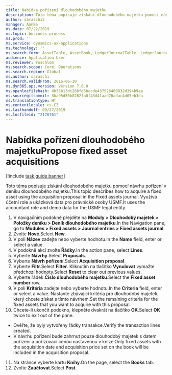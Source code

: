 ```yaml
---
title: Nabídka pořízení dlouhodobého majetku
description: Toto téma popisuje získání dlouhodobého majetku pomocí návrhu pořízení v deníku dlouhodobého majetku.
author: saraschi2
manager: AnnBe
ms.date: 07/22/2019
ms.topic: business-process
ms.prod: ''
ms.service: dynamics-ax-applications
ms.technology: ''
ms.search.form: AssetTable, AssetBook, LedgerJournalTable, LedgerJournalTransAsset, SysQueryForm
audience: Application User
ms.reviewer: roschlom
ms.search.scope: Core, Operations
ms.search.region: Global
ms.author: saraschi
ms.search.validFrom: 2016-06-30
ms.dyn365.ops.version: Version 7.0.0
ms.openlocfilehash: 4b35b13dc266fd5bccde437526400832d394b9aa
ms.sourcegitcommit: 3ba95d50b8262fa0f43d4faad76adac4d05eb3ea
ms.translationtype: HT
ms.contentlocale: cs-CZ
ms.lasthandoff: 09/27/2019
ms.locfileid: "2176761"
---
```

# <a name="propose-fixed-asset-acquisitions"></a><span data-ttu-id="f4536-103">Nabídka pořízení dlouhodobého majetku</span><span class="sxs-lookup"><span data-stu-id="f4536-103">Propose fixed asset acquisitions</span></span>

[!include [task guide banner](../../includes/task-guide-banner.md)]

<span data-ttu-id="f4536-104">Toto téma popisuje získání dlouhodobého majetku pomocí návrhu pořízení v deníku dlouhodobého majetku.</span><span class="sxs-lookup"><span data-stu-id="f4536-104">This topic describes how to acquire a fixed asset using the acquisition proposal in the Fixed assets journal.</span></span> <span data-ttu-id="f4536-105">Využívá účetní role a ukázková data pro právnické osoby USMF.</span><span class="sxs-lookup"><span data-stu-id="f4536-105">It uses the accountant role and demo data for the USMF legal entity.</span></span>

1. <span data-ttu-id="f4536-106">V navigačním podokně přejděte na **Moduly > Dlouhodobý majetek > Položky deníku > Deník dlouhodobého majetku**.</span><span class="sxs-lookup"><span data-stu-id="f4536-106">In the Navigation pane, go to **Modules > Fixed assets > Journal entries > Fixed assets journal**.</span></span>
2. <span data-ttu-id="f4536-107">Zvolte **Nové**.</span><span class="sxs-lookup"><span data-stu-id="f4536-107">Select **New**.</span></span>
3. <span data-ttu-id="f4536-108">V poli **Název** zadejte nebo vyberte hodnotu.</span><span class="sxs-lookup"><span data-stu-id="f4536-108">In the **Name** field, enter or select a value.</span></span>
4. <span data-ttu-id="f4536-109">V podokně akcí zvolte **Řádky**.</span><span class="sxs-lookup"><span data-stu-id="f4536-109">In the action pane, select **Lines**.</span></span>
5. <span data-ttu-id="f4536-110">Vyberte **Návrhy**.</span><span class="sxs-lookup"><span data-stu-id="f4536-110">Select **Proposals**.</span></span>
6. <span data-ttu-id="f4536-111">Vyberte **Návrh pořízení**.</span><span class="sxs-lookup"><span data-stu-id="f4536-111">Select **Acquisition proposal**.</span></span>
7. <span data-ttu-id="f4536-112">Vyberte **Filtr**.</span><span class="sxs-lookup"><span data-stu-id="f4536-112">Select **Filter**.</span></span> <span data-ttu-id="f4536-113">Kliknutím na tlačítko **Vynulovat** vymažte předchozí hodnoty.</span><span class="sxs-lookup"><span data-stu-id="f4536-113">Select **Reset** to clear out previous values.</span></span>
8. <span data-ttu-id="f4536-114">Vyberte řádek **Číslo dlouhodobého majetku**.</span><span class="sxs-lookup"><span data-stu-id="f4536-114">Select the **Fixed asset number** row.</span></span>
9. <span data-ttu-id="f4536-115">V poli **Kritéria** zadejte nebo vyberte hodnotu.</span><span class="sxs-lookup"><span data-stu-id="f4536-115">In the **Criteria** field, enter or select a value.</span></span> <span data-ttu-id="f4536-116">Nastavte zbývající kritéria pro dlouhodobý majetek, který chcete získat s tímto návrhem.</span><span class="sxs-lookup"><span data-stu-id="f4536-116">Set the remaining criteria for the fixed assets that you want to acquire with this proposal.</span></span>  
10. <span data-ttu-id="f4536-117">Chcete-li ukončit podokno, klepněte dvakrát na tlačítko **OK**.</span><span class="sxs-lookup"><span data-stu-id="f4536-117">Select **OK** twice to exit out of the pane.</span></span>
- <span data-ttu-id="f4536-118">Ověřte, že byly vytvořeny řádky transakce.</span><span class="sxs-lookup"><span data-stu-id="f4536-118">Verify the transaction lines created.</span></span>  
- <span data-ttu-id="f4536-119">V návrhu pořízení bude zahrnut pouze dlouhodobý majetek s datem pořízení a pořizovací cenou nastavenou v knize.</span><span class="sxs-lookup"><span data-stu-id="f4536-119">Only fixed assets with the acquisition date and acquisition price set on the book will be included in the acquisition proposal.</span></span>  
11. <span data-ttu-id="f4536-120">Na stránce vyberte kartu **Knihy**.</span><span class="sxs-lookup"><span data-stu-id="f4536-120">On the page, select the **Books** tab.</span></span>
12. <span data-ttu-id="f4536-121">Zvolte **Zaúčtovat**.</span><span class="sxs-lookup"><span data-stu-id="f4536-121">Select **Post**.</span></span>

